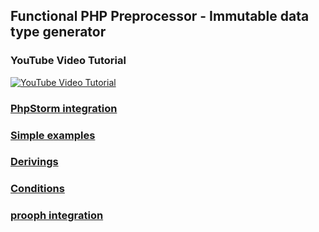 ## Functional PHP Preprocessor - Immutable data type generator

### YouTube Video Tutorial

[![YouTube Video Tutorial](https://i.ytimg.com/vi/MYh1_sydQ5U/hqdefault.jpg?sqp=-oaymwEXCNACELwBSFryq4qpAwkIARUAAIhCGAE=&rs=AOn4CLCtO68XORuK-gEGeTJSXdSHqY3PBQ)](https://youtu.be/MYh1_sydQ5U)

### [PhpStorm integration](PhpStorm-Integration.md)

### [Simple examples](Simple%20Examples.md)

### [Derivings](Derivings.md)

### [Conditions](Conditions.md)

### [prooph integration](prooph.md)
